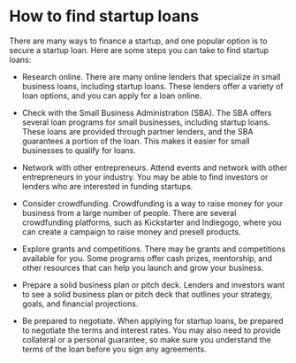 # How to find startup loans

There are many ways to finance a startup, and one popular option is to secure a startup loan. Here are some steps you can take to find startup loans:

* Research online. There are many online lenders that specialize in small business loans, including startup loans. These lenders offer a variety of loan options, and you can apply for a loan online.

* Check with the Small Business Administration (SBA). The SBA offers several loan programs for small businesses, including startup loans. These loans are provided through partner lenders, and the SBA guarantees a portion of the loan. This makes it easier for small businesses to qualify for loans.

* Network with other entrepreneurs. Attend events and network with other entrepreneurs in your industry. You may be able to find investors or lenders who are interested in funding startups.

* Consider crowdfunding. Crowdfunding is a way to raise money for your business from a large number of people. There are several crowdfunding platforms, such as Kickstarter and Indiegogo, where you can create a campaign to raise money and presell products.

* Explore grants and competitions. There may be grants and competitions available for you. Some programs offer cash prizes, mentorship, and other resources that can help you launch and grow your business.

* Prepare a solid business plan or pitch deck. Lenders and investors want to see a solid business plan or pitch deck that outlines your strategy, goals, and financial projections.

* Be prepared to negotiate. When applying for startup loans, be prepared to negotiate the terms and interest rates. You may also need to provide collateral or a personal guarantee, so make sure you understand the terms of the loan before you sign any agreements.
